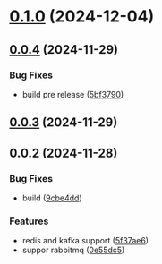 # [0.1.0](https://github.com/andrehrferreira/cmmv-queue/compare/v0.0.4...v0.1.0) (2024-12-04)



## [0.0.4](https://github.com/andrehrferreira/cmmv-queue/compare/v0.0.3...v0.0.4) (2024-11-29)


### Bug Fixes

* build pre release ([5bf3790](https://github.com/andrehrferreira/cmmv-queue/commit/5bf37900cc28f8e18dd6239d733f4e1d79166868))



## [0.0.3](https://github.com/andrehrferreira/cmmv-queue/compare/v0.0.2...v0.0.3) (2024-11-29)



## 0.0.2 (2024-11-28)


### Bug Fixes

* build ([9cbe4dd](https://github.com/andrehrferreira/cmmv-queue/commit/9cbe4ddeb29ce3b99f596e9b1ecd77defdcdfe1c))


### Features

* redis and kafka support ([5f37ae6](https://github.com/andrehrferreira/cmmv-queue/commit/5f37ae60067a6e4115b604a26158eeb6c6af10c1))
* suppor rabbitmq ([0e55dc5](https://github.com/andrehrferreira/cmmv-queue/commit/0e55dc5af20f512a88152afcc91f2699dc626882))




